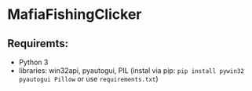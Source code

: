 # MafiaFishingClicker

## Requiremts:
 - Python 3
 - libraries: win32api, pyautogui, PIL (instal via pip: `pip install pywin32 pyautogui Pillow` or use `requirements.txt`)
